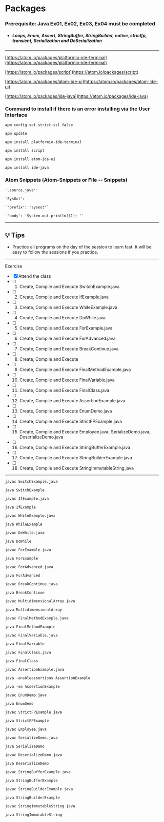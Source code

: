 # Packages 

### **Prerequisite:** Java Ex01, Ex02, Ex03, Ex04 must be completed


- ##### Loops, Enum, Assert, StringBuffer, StringBuilder, native, strictfp, transient, Serialization and DeSerialization 


 
 ---

 [https://atom.io/packages/platformio-ide-terminal](https://atom.io/packages/platformio-ide-terminal)

 [https://atom.io/packages/script](https://atom.io/packages/script)

 [https://atom.io/packages/atom-ide-ui](https://atom.io/packages/atom-ide-ui)

 [https://atom.io/packages/ide-java](https://atom.io/packages/ide-java)


### Command to install if there is an error installing via the User Interface

`apm config set strict-ssl false`

`apm update`

`apm install platformio-ide-terminal`

`apm install script`

`apm install atom-ide-ui`

`apm install ide-java`


 ### Atom Snippets (Atom-Snippets or File -- Snippets)


 `'.source.java':`

  `'SysOut':`

    `'prefix': 'sysout'`

    `'body': 'System.out.println($1); '`

 ---

 ## :bulb: Tips

 - Practice all programs on the day of the session to learn fast. It will be easy to follow the sessions if you practice.

 ---
 Exercise
 - [x] Attend the class
 - [ ] 1) Create, Compile and Execute  SwitchExample.java
 - [ ] 2) Create, Compile and Execute  IfExample.java
 - [ ] 3) Create, Compile and Execute  WhileExample.java
 - [ ] 4) Create, Compile and Execute  DoWhile.java
 - [ ] 5) Create, Compile and Execute  ForExample.java
 - [ ] 6) Create, Compile and Execute  ForAdvanced.java
 - [ ] 7) Create, Compile and Execute  BreakContinue.java
 - [ ] 8) Create, Compile and Execute  
 - [ ] 9) Create, Compile and Execute  FinalMethodExample.java
 - [ ] 10) Create, Compile and Execute  FinalVariable.java
 - [ ] 11) Create, Compile and Execute  FinalClass.java
 - [ ] 12) Create, Compile and Execute  AssertionExample.java
 - [ ] 13) Create, Compile and Execute  EnumDemo.java 
 - [ ] 14) Create, Compile and Execute  StrictFPExample.java
 - [ ] 15) Create, Compile and Execute  Employee.java, SerializeDemo.java, DeserializeDemo.java
 - [ ] 16) Create, Compile and Execute  StringBufferExample.java
 - [ ] 17) Create, Compile and Execute  StringBuilderExample.java
 - [ ] 18) Create, Compile and Execute  StringImmutableString.java

---

`javac SwitchExample.java`

`java SwitchExample`

`javac IfExample.java`

`java IfExample`

`javac WhileExample.java`

`java WhileExample`

`javac DoWhile.java`

`java DoWhile`

`javac ForExample.java`

`java ForExample`

`javac ForAdvanced.java`

`java ForAdvanced`

`javac BreakContinue.java`

`java BreakContinue`

`javac MultidimensionalArray.java`

`java MultidimensionalArray`

`javac FinalMethodExample.java`

`java FinalMethodExample`

`javac FinalVariable.java`

`java FinalVariable`

`javac FinalClass.java`

`java FinalClass`

`javac AssertionExample.java`

`java -enableassertions AssertionExample`

`java -ea AssertionExample`

`javac EnumDemo.java`

`java EnumDemo`

`javac StrictFPExample.java`

`java StrictFPExample`

`javac Employee.java`

`javac SerializeDemo.java`

`java SerializeDemo`

`javac DeserializeDemo.java`

`java DeserializeDemo`

`javac StringBufferExample.java`

`java StringBufferExample`

`javac StringBuilderExample.java`

`java StringBuilderExample`

`javac StringImmutableString.java`

`java StringImmutableString`